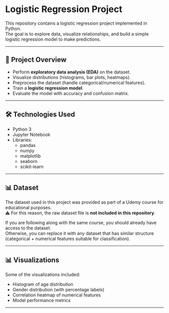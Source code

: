 # Logistic Regression Project

This repository contains a logistic regression project implemented in Python.  
The goal is to explore data, visualize relationships, and build a simple logistic regression model to make predictions.

---

## 📌 Project Overview
- Perform **exploratory data analysis (EDA)** on the dataset.
- Visualize distributions (histograms, bar plots, heatmaps).
- Preprocess the dataset (handle categorical/numerical features).
- Train a **logistic regression model**.
- Evaluate the model with accuracy and confusion matrix.

---

## 🛠️ Technologies Used
- Python 3
- Jupyter Notebook
- Libraries:
  - pandas
  - numpy
  - matplotlib
  - seaborn
  - scikit-learn

---

## 📊 Dataset
The dataset used in this project was provided as part of a Udemy course for educational purposes.  
⚠️ For this reason, the raw dataset file is **not included in this repository**.  

If you are following along with the same course, you should already have access to the dataset.  
Otherwise, you can replace it with any dataset that has similar structure (categorical + numerical features suitable for classification).

---

## 📊 Visualizations
Some of the visualizations included:
- Histogram of age distribution
- Gender distribution (with percentage labels)
- Correlation heatmap of numerical features
- Model performance metrics

---

